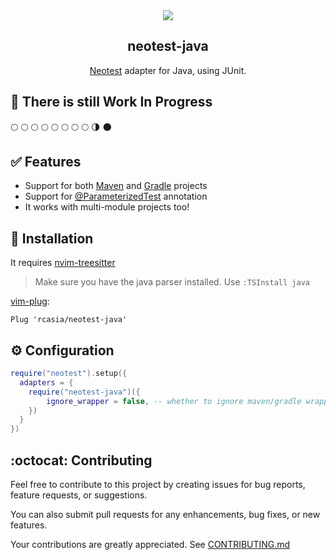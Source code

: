 
<section align="center">
  <a href="https://github.com/rcasia/neotest-java/actions/workflows/makefile.yml">
    <img src="https://github.com/rcasia/neotest-java/actions/workflows/makefile.yml/badge.svg">
  </a>
  <h1>neotest-java</h1>
  <p> <a href="https://github.com/rcarriga/neotest">Neotest</a> adapter for Java, using JUnit.</p>
</section>

## :construction_worker: There is still Work In Progress
 :full_moon: :full_moon: :full_moon: :full_moon: :full_moon: :full_moon: :full_moon: :full_moon: :last_quarter_moon: :new_moon:

## :white_check_mark: Features

* Support for both [Maven](https://maven.apache.org/) and [Gradle](https://gradle.org/) projects
* Support for [@ParameterizedTest](https://junit.org/junit5/docs/5.0.2/api/org/junit/jupiter/params/ParameterizedTest.html) annotation
* It works with multi-module projects too!


## :wrench: Installation

It requires [nvim-treesitter](https://github.com/nvim-treesitter/nvim-treesitter)

>Make sure you have the java parser installed. Use `:TSInstall java`

[vim-plug](https://github.com/junegunn/vim-plug):
```vim
Plug 'rcasia/neotest-java'
```

## :gear: Configuration
```lua
require("neotest").setup({
  adapters = {
    require("neotest-java")({
        ignore_wrapper = false, -- whether to ignore maven/gradle wrapper
    })
  }
})
```
## :octocat: Contributing
Feel free to contribute to this project by creating issues for bug reports, feature requests, or suggestions.

You can also submit pull requests for any enhancements, bug fixes, or new features.

Your contributions are greatly appreciated. See [CONTRIBUTING.md](https://github.com/rcasia/neotest-java/blob/main/CONTRIBUTING.md)

<!-- vim: set ft=markdown: -->